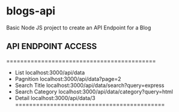 # blogs-api
Basic Node JS project to create an API Endpoint for a Blog


## API ENDPOINT ACCESS
===========================================
- List
localhost:3000/api/data
- Pagnition
localhost:3000/api/data?page=2
- Search Title
localhost:3000/api/data/search?query=express
- Search Category
localhost:3000/api/data/category?query=html
- Detail
localhost:3000/api/data/3
===========================================